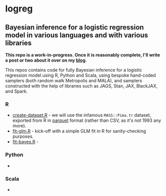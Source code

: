 # logreg

## Bayesian inference for a logistic regression model in various languages and with various libraries

**This repo is a work-in-progress. Once it is reasonably complete, I'll write a post or two about it over on my [blog](https://darrenjw.wordpress.com/).**

This repos contains code for fully Bayesian inference for a logistic regression model using R, Python and Scala, using bespoke hand-coded samplers (both random walk Metropolis and MALA), and samplers constructed with the help of libraries such as JAGS, Stan, JAX, BlackJAX, and Spark.

### R

* [create-dataset.R](R/create-dataset.R) - we will use the infamous `MASS::Pima.tr` dataset, exported from R in [parquet](https://parquet.apache.org/) format (rather than CSV, as it's not 1993 any more).
* [fit-glm.R](R/fit-glm.R) - kick-off with a simple GLM fit in R for sanity-checking purposes.
* [fit-bayes.R](R/fit-bayes.R) - 

### Python

* 

### Scala

* 

